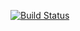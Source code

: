 [![Build Status](https://travis-ci.org/Hoobie/js-executor-service.svg)](https://travis-ci.org/Hoobie/js-executor-service)
